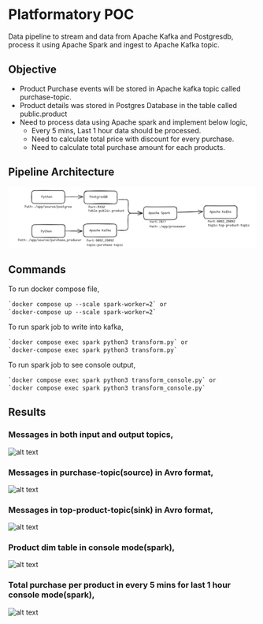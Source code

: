 # Platformatory POC

Data pipeline to stream and data from Apache Kafka and Postgresdb, process it using Apache Spark and ingest to Apache Kafka topic.

## Objective

- Product Purchase events will be stored in Apache kafka topic called purchase-topic.
- Product details was stored in Postgres Database in the table called public.product
- Need to process data using Apache spark and implement below logic,
    - Every 5 mins, Last 1 hour data should be processed.
    - Need to calculate total price with discount for every purchase.
    - Need to calculate total purchase amount for each products.

## Pipeline Architecture

![alt text](https://github.com/Vignesh2308m/platformatory_poc/blob/main/imgs/pipeline.png?raw=True)

## Commands

To run docker compose file,

    `docker compose up --scale spark-worker=2` or
    `docker-compose up --scale spark-worker=2`

To run spark job to write into kafka,

    `docker compose exec spark python3 transform.py` or
    `docker-compose exec spark python3 transform.py` 

To run spark job to see console output,

    `docker compose exec spark python3 transform_console.py` or
    `docker compose exec spark python3 transform_console.py` 

## Results
### Messages in both input and output topics,

![alt text]('https://github.com/Vignesh2308m/platformatory_poc/blob/main/imgs/kafka-topic-both.png')

### Messages in purchase-topic(source) in Avro format,

![alt text]('https://github.com/Vignesh2308m/platformatory_poc/blob/main/imgs/kafka-topic-in.png')

### Messages in top-product-topic(sink) in Avro format,

![alt text]('https://github.com/Vignesh2308m/platformatory_poc/blob/main/imgs/kafka-topic-out.png')

### Product dim table in console mode(spark),
![alt text]('https://github.com/Vignesh2308m/platformatory_poc/blob/main/imgs/product_tbl.png')

### Total purchase per product in every 5 mins for last 1 hour console mode(spark),
![alt text]('https://github.com/Vignesh2308m/platformatory_poc/blob/main/imgs/out.png')
